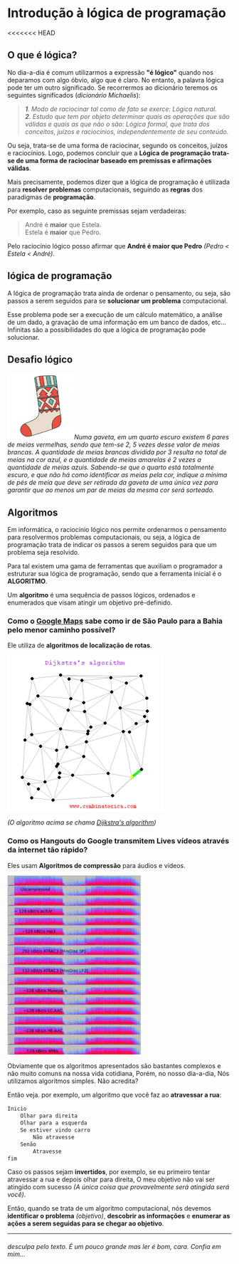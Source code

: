 # Introdução à lógica de programação

<<<<<<< HEAD
## O que é lógica?

No dia-a-dia é comum utilizarmos a expressão **"é lógico"** quando nos deparamos
com algo óbvio, algo que é claro.  No entanto, a palavra lógica pode ter um outro
significado. Se recorrermos ao dicionário teremos os seguintes significados
(*dicionário Michaelis*):  

> *__1__. Modo de raciocinar tal como de fato se exerce: Lógica natural.*  
> *__2__. Estudo que tem por objeto determinar quais as operações que são válidas e quais as que não o são: Lógica formal, que trata dos conceitos, juízos e raciocínios, independentemente de seu conteúdo.*  
  
Ou seja, trata-se de uma forma de raciocinar, segundo os conceitos, juízos e
raciocínios. Logo, podemos concluir que a __Lógica de programação trata-se de uma
forma de raciocinar baseado em premissas e afirmações válidas__.  

Mais precisamente, podemos dizer que a lógica de programação é utilizada para __resolver problemas__ computacionais,
seguindo as __regras__ dos paradigmas de __programação__.  
  
Por exemplo, caso as seguinte premissas sejam verdadeiras:
>André é __maior__ que Estela.  
>Estela é __maior__ que Pedro. 

Pelo raciocínio lógico posso afirmar que __André é maior que Pedro__ _(Pedro < Estela < André)_.

## lógica de programação  

A lógica de programação trata ainda de ordenar o pensamento, ou seja, são passos a
serem seguidos para se __solucionar um problema__ computacional.  

Esse problema pode ser a execução de um cálculo matemático, a análise de um
dado, a gravação de uma informação em um banco de dados, etc... Infinitas são a
possibilidades do que a lógica de programação pode solucionar.

## Desafio lógico

<img src='../../imgs/meia.png' width='150px' />_Numa gaveta, em um quarto escuro existem 6 pares de meias vermelhas, sendo que
tem-se 2, 5 vezes desse valor de meias brancas. A quantidade de meias brancas
dividida por 3 resulta no total de meias na cor azul, e a quantidade de meias
amarelas é 2 vezes a quantidade de meias azuis.
Sabendo-se que o quarto está totalmente escuro, e que não há como identificar as
meias pela cor, indique a mínima de pés de meia que deve ser retirada da gaveta de
uma única vez para garantir que ao menos um par de meias da mesma cor será
sorteado._  
  
## Algoritmos  
Em informática, o raciocínio lógico nos
permite ordenarmos o pensamento para resolvermos problemas computacionais,
ou seja, a lógica de programação trata de indicar os passos a serem seguidos para
que um problema seja resolvido.

Para tal existem uma gama de ferramentas que auxiliam o programador a estruturar
sua lógica de programação, sendo que a ferramenta inicial é o __ALGORITMO__.

Um __algoritmo__ é uma sequência de passos lógicos, ordenados e enumerados que
visam atingir um objetivo pré-definido.


### Como o [Google Maps](https://www.google.com.br/maps/) sabe como ir de São Paulo para a Bahia pelo menor caminho possível?

Ele utiliza de __algoritmos de localização de rotas__. 

<img src='../../imgs/algoritmo_rota.gif'>   

_(O algoritmo acima se chama [Dijkstra's algorithm](https://en.wikipedia.org/wiki/Dijkstra's_algorithm))_


### Como os Hangouts do Google transmitem Lives vídeos através da internet tão rápido?

Eles usam __Algoritmos de compressão__ para áudios e vídeos.  

<img src='../../imgs/data_compression.jpeg' width='300px'>  

Obviamente que os algoritmos apresentados são bastantes complexos e não muito comuns na nossa vida cotidiana, Porém, no nosso dia-a-dia, Nós utilizamos algoritmos simples. Não acredita?   

Então veja. por exemplo, um algoritmo que você faz ao __atravessar a rua__:
```
Inicio
    Olhar para direita
    Olhar para a esquerda 
    Se estiver vindo carro
        Não atravesse
    Senão
        Atravesse
fim
``` 

Caso os passos sejam __invertidos__, por exemplo, se eu primeiro tentar atravessar a rua e depois olhar para direita, O meu objetivo não vai ser atingido com sucesso _(A única coisa que provavelmente será atingida será você)_.  

Então, quando se trata de um algoritmo computacional, nós devemos __identificar o problema__ _(objetivo)_, __descobrir as informações__ e
__enumerar as ações a serem seguidas para se chegar ao objetivo__.

___


###### desculpa pelo texto. É um pouco grande mas ler é bom, cara. Confia em mim... 

